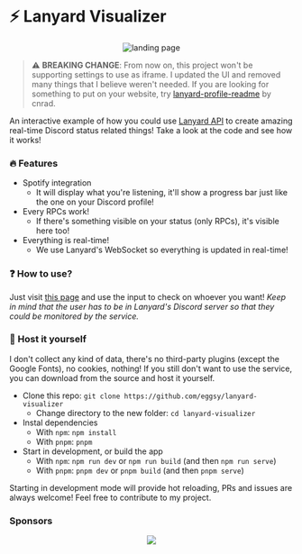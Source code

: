 # ⚡ Lanyard Visualizer

<p align="center">
  <img src="./images/landing.png" alt="landing page" title="Landing page of the example" />
</p>

> ⚠️ **BREAKING CHANGE**: From now on, this project won't be supporting settings to use as iframe. I updated the UI and removed many things that I believe weren't needed. If you are looking for something to put on your website, try [lanyard-profile-readme](https://github.com/cnrad/lanyard-profile-readme) by cnrad.

An interactive example of how you could use [Lanyard API](https://github.com/Phineas/lanyard) to create amazing real-time Discord status related things! Take a look at the code and see how it works!

### 🔥 Features

- Spotify integration
  - It will display what you're listening, it'll show a progress bar just like the one on your Discord profile!
- Every RPCs work!
  - If there's something visible on your status (only RPCs), it's visible here too!
- Everything is real-time!
  - We use Lanyard's WebSocket so everything is updated in real-time!

### ❓ How to use?

Just visit [this page](https://visualizer.eggsy.xyz) and use the input to check on whoever you want! _Keep in mind that the user has to be in Lanyard's Discord server so that they could be monitored by the service._

### 🌟 Host it yourself

I don't collect any kind of data, there's no third-party plugins (except the Google Fonts), no cookies, nothing! If you still don't want to use the service, you can download from the source and host it yourself.

- Clone this repo: `git clone https://github.com/eggsy/lanyard-visualizer`
  - Change directory to the new folder: `cd lanyard-visualizer`
- Instal dependencies
  - With `npm`: `npm install`
  - With `pnpm`: `pnpm`
- Start in development, or build the app
  - With `npm`: `npm run dev` or `npm run build` (and then `npm run serve`)
  - With `pnpm`: `pnpm dev` or `pnpm build` (and then `pnpm serve`)

Starting in development mode will provide hot reloading, PRs and issues are always welcome! Feel free to contribute to my project.

### Sponsors

<p align="center">
  <a href="https://github.com/sponsors/eggsy">
    <img src='https://cdn.jsdelivr.net/gh/eggsy/.github/sponsors.svg'/>
  </a>
</p>
